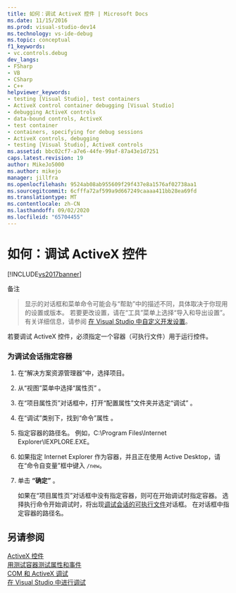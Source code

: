 ```yaml
---
title: 如何：调试 ActiveX 控件 | Microsoft Docs
ms.date: 11/15/2016
ms.prod: visual-studio-dev14
ms.technology: vs-ide-debug
ms.topic: conceptual
f1_keywords:
- vc.controls.debug
dev_langs:
- FSharp
- VB
- CSharp
- C++
helpviewer_keywords:
- testing [Visual Studio], test containers
- ActiveX control container debugging [Visual Studio]
- debugging ActiveX controls
- data-bound controls, ActiveX
- test container
- containers, specifying for debug sessions
- ActiveX controls, debugging
- testing [Visual Studio], ActiveX controls
ms.assetid: bbc02cf7-a7e6-44fe-99af-87a43e1d7251
caps.latest.revision: 19
author: MikeJo5000
ms.author: mikejo
manager: jillfra
ms.openlocfilehash: 9524ab08ab955609f29f437e8a1576af02738aa1
ms.sourcegitcommit: 6cfffa72af599a9d667249caaaa411bb28ea69fd
ms.translationtype: MT
ms.contentlocale: zh-CN
ms.lasthandoff: 09/02/2020
ms.locfileid: "65704455"
---
```

# <a name="how-to-debug-an-activex-control"></a>如何：调试 ActiveX 控件
[!INCLUDE[vs2017banner](../includes/vs2017banner.md)]

备注
> 显示的对话框和菜单命令可能会与“帮助”中的描述不同，具体取决于你现用的设置或版本。 若要更改设置，请在“工具”菜单上选择“导入和导出设置”。 有关详细信息，请参阅 [在 Visual Studio 中自定义开发设置](https://msdn.microsoft.com/22c4debb-4e31-47a8-8f19-16f328d7dcd3)。  
  
 若要调试 ActiveX 控件，必须指定一个容器（可执行文件）用于运行控件。  
  
### <a name="to-specify-a-container-for-the-debug-session"></a>为调试会话指定容器  
  
1. 在“解决方案资源管理器”中，选择项目。  
  
2. 从“视图”菜单中选择“属性页” 。  
  
3. 在“项目属性页”对话框中，打开“配置属性”文件夹并选定“调试”  。  
  
4. 在“调试”类别下，找到“命令”属性 。  
  
5. 指定容器的路径名。 例如，C:\Program Files\Internet Explorer\IEXPLORE.EXE。  
  
6. 如果指定 Internet Explorer 作为容器，并且正在使用 Active Desktop，请在“命令自变量”框中键入 `/new`。  
  
7. 单击 **“确定”** 。  
  
     如果在“项目属性页”对话框中没有指定容器，则可在开始调试时指定容器。 选择执行命令开始调试时，将出现[调试会话的可执行文件](../debugger/executable-for-debugging-session-dialog-box.md)对话框。 在对话框中指定容器的路径名。  
  
## <a name="see-also"></a>另请参阅  
 [ActiveX 控件](https://msdn.microsoft.com/library/52aaec4d-3889-402e-b57d-758078f8ac57)   
 [用测试容器测试属性和事件](https://msdn.microsoft.com/library/626867cf-fe53-4c30-8973-55bb93ef3917)   
 [COM 和 ActiveX 调试](../debugger/com-and-activex-debugging.md)   
 [在 Visual Studio 中进行调试](../debugger/debugging-in-visual-studio.md)
